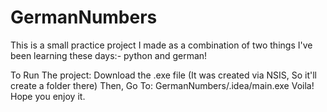 # GermanNumbers
This is a small practice project I made as a combination of two things I've been learning these days:- python and german!

To Run The project:
Download the .exe file (It was created via NSIS, So it'll create a folder there)
Then, Go To:
GermanNumbers/.idea/main.exe
Voila! Hope you enjoy it.
